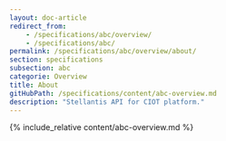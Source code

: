```yaml
---
layout: doc-article
redirect_from: 
    - /specifications/abc/overview/
    - /specifications/abc/
permalink: /specifications/abc/overview/about/
section: specifications
subsection: abc
categorie: Overview
title: About
gitHubPath: /specifications/content/abc-overview.md
description: "Stellantis API for CIOT platform."
---
```

{% include_relative content/abc-overview.md %}